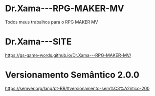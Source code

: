 # Dr.Xama---RPG-MAKER-MV
Todos meus trabalhos para o RPG MAKER MV

# Dr.Xama---SITE
https://gs-game-words.github.io/Dr.Xama---RPG-MAKER-MV/

# Versionamento Semântico 2.0.0
https://semver.org/lang/pt-BR/#versionamento-sem%C3%A2ntico-200
